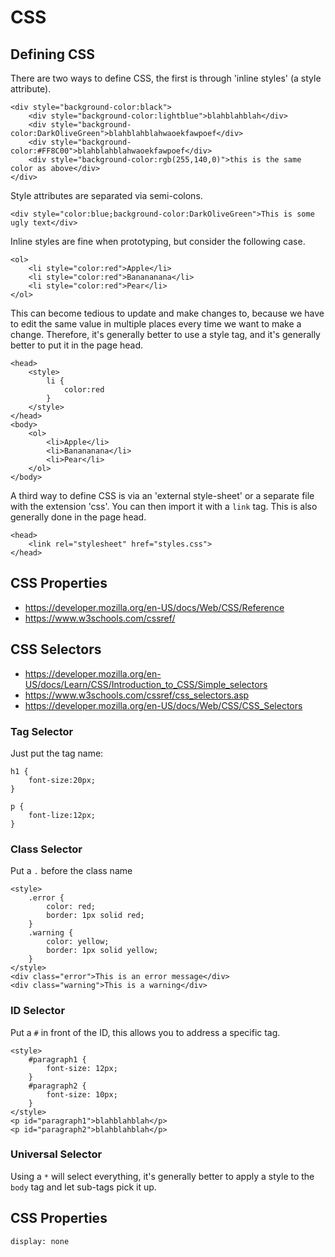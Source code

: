 

# CSS

## Defining CSS

There are two ways to define CSS, the first is through 'inline styles' (a style attribute).

```
<div style="background-color:black">
    <div style="background-color:lightblue">blahblahblah</div>
    <div style="background-color:DarkOliveGreen">blahblahblahwaoekfawpoef</div>
    <div style="background-color:#FF8C00">blahblahblahwaoekfawpoef</div>
    <div style="background-color:rgb(255,140,0)">this is the same color as above</div>
</div>
```

Style attributes are separated via semi-colons.

```
<div style="color:blue;background-color:DarkOliveGreen">This is some ugly text</div>
```

Inline styles are fine when prototyping, but consider the following case.

```
<ol>
    <li style="color:red">Apple</li>
    <li style="color:red">Banananana</li>
    <li style="color:red">Pear</li>
</ol>
```

This can become tedious to update and make changes to, because we have to edit the same value in multiple places every time we want to make a change. Therefore, it's generally better to use a style tag, and it's generally better to put it in the page head.

```
<head>
    <style>
        li {
            color:red
        }
    </style>
</head>
<body>
    <ol>
        <li>Apple</li>
        <li>Banananana</li>
        <li>Pear</li>
    </ol>
</body>
```

A third way to define CSS is via an 'external style-sheet' or a separate file with the extension 'css'. You can then import it with a `link` tag. This is also generally done in the page head.

```
<head>
    <link rel="stylesheet" href="styles.css">
</head>
```



## CSS Properties

- https://developer.mozilla.org/en-US/docs/Web/CSS/Reference
- https://www.w3schools.com/cssref/





## CSS Selectors

- https://developer.mozilla.org/en-US/docs/Learn/CSS/Introduction_to_CSS/Simple_selectors
- https://www.w3schools.com/cssref/css_selectors.asp
- https://developer.mozilla.org/en-US/docs/Web/CSS/CSS_Selectors


### Tag Selector

Just put the tag name:
```
h1 {
    font-size:20px;
}

p {
    font-lize:12px;
}
```

### Class Selector

Put a `.` before the class name

```
<style>
    .error {
        color: red;
        border: 1px solid red;
    }
    .warning {
        color: yellow;
        border: 1px solid yellow;
    }
</style>
<div class="error">This is an error message</div>
<div class="warning">This is a warning</div>
```

### ID Selector

Put a `#` in front of the ID, this allows you to address a specific tag.

```
<style>
    #paragraph1 {
        font-size: 12px;
    }
    #paragraph2 {
        font-size: 10px;
    }
</style>
<p id="paragraph1">blahblahblah</p>
<p id="paragraph2">blahblahblah</p>
```


### Universal Selector

Using a `*` will select everything, it's generally better to apply a style to the `body` tag and let sub-tags pick it up.


## CSS Properties


`display: none`
